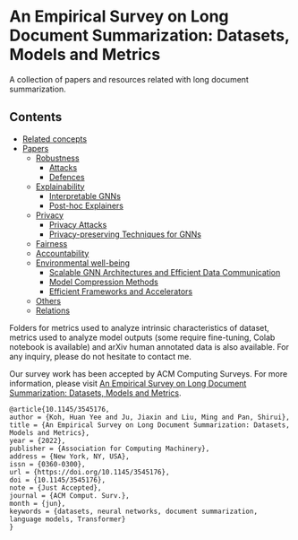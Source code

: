 # An Empirical Survey on Long Document Summarization: Datasets, Models and Metrics

A collection of papers and resources related with long document summarization.


## Contents

- [Related concepts](#concepts)
- [Papers](#papers)
  - [Robustness](#robustness)
	  - [Attacks](#robustness-attack)
	  - [Defences](#robustness-defence)
  - [Explainability](#explainability)
	  - [Interpretable GNNs](#explainability-self)
	  - [Post-hoc Explainers](#explainability-post)
  - [Privacy](#privacy) 
	  - [Privacy Attacks](#privacy-attack)
	  - [Privacy-preserving Techniques for GNNs](#privacy-preserving)
  - [Fairness](#fairness)
  - [Accountability](#accountability)
  - [Environmental well-being](#env)
	  - [Scalable GNN Architectures and Efficient Data Communication](#env-scale)
	  - [Model Compression Methods](#env-compression)
	  - [Efficient Frameworks and Accelerators](#env-swhw)
  - [Others](#others)
  - [Relations](#relations)

<a name="concepts" />

<a name="concepts" />


Folders for metrics used to analyze intrinsic characteristics of dataset, metrics used to analyze model outputs (some require fine-tuning, Colab notebook is available) and arXiv human annotated data is also available. For any inquiry, please do not hesitate to contact me.


Our survey work has been accepted by ACM Computing Surveys. For more information, please visit [An Empirical Survey on Long Document Summarization: Datasets, Models and Metrics](https://dl.acm.org/doi/10.1145/3545176). 
```
@article{10.1145/3545176,
author = {Koh, Huan Yee and Ju, Jiaxin and Liu, Ming and Pan, Shirui},
title = {An Empirical Survey on Long Document Summarization: Datasets, Models and Metrics},
year = {2022},
publisher = {Association for Computing Machinery},
address = {New York, NY, USA},
issn = {0360-0300},
url = {https://doi.org/10.1145/3545176},
doi = {10.1145/3545176},
note = {Just Accepted},
journal = {ACM Comput. Surv.},
month = {jun},
keywords = {datasets, neural networks, document summarization, language models, Transformer}
}
```

